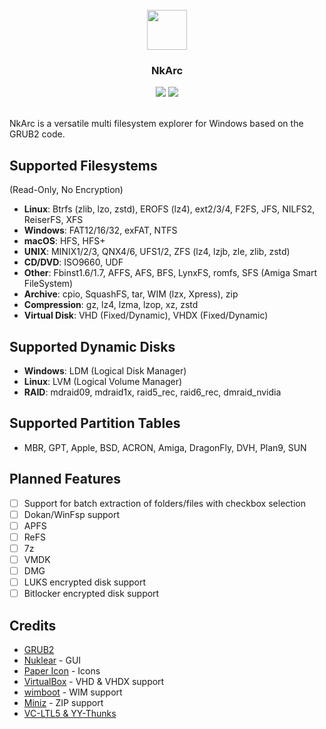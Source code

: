 <br />
<div align="center">
  <img src="nuklear.ico" width="64" height="64">
  <h3 align="center">NkArc</h3>
  <img src="https://img.shields.io/github/license/a1ive/NkArc">
  <img src="https://img.shields.io/github/actions/workflow/status/a1ive/NkArc/msbuild.yml">
</div>
<br />

NkArc is a versatile multi filesystem explorer for Windows based on the GRUB2 code.

## Supported Filesystems
(Read-Only, No Encryption)
- **Linux**: Btrfs (zlib, lzo, zstd), EROFS (lz4), ext2/3/4, F2FS, JFS, NILFS2, ReiserFS, XFS
- **Windows**: FAT12/16/32, exFAT, NTFS
- **macOS**: HFS, HFS+
- **UNIX**: MINIX1/2/3, QNX4/6, UFS1/2, ZFS (lz4, lzjb, zle, zlib, zstd)
- **CD/DVD**: ISO9660, UDF
- **Other**: Fbinst1.6/1.7, AFFS, AFS, BFS, LynxFS, romfs, SFS (Amiga Smart FileSystem)
- **Archive**: cpio, SquashFS, tar, WIM (lzx, Xpress), zip
- **Compression**: gz, lz4, lzma, lzop, xz, zstd
- **Virtual Disk**: VHD (Fixed/Dynamic), VHDX (Fixed/Dynamic)
## Supported Dynamic Disks
- **Windows**: LDM (Logical Disk Manager)
- **Linux**: LVM (Logical Volume Manager)
- **RAID**: mdraid09, mdraid1x, raid5_rec, raid6_rec, dmraid_nvidia
## Supported Partition Tables
- MBR, GPT, Apple, BSD, ACRON, Amiga, DragonFly, DVH, Plan9, SUN
 
## Planned Features
- [ ] Support for batch extraction of folders/files with checkbox selection
- [ ] Dokan/WinFsp support
- [ ] APFS
- [ ] ReFS
- [ ] 7z
- [ ] VMDK
- [ ] DMG
- [ ] LUKS encrypted disk support
- [ ] Bitlocker encrypted disk support

## Credits
- [GRUB2](https://www.gnu.org/software/grub/)
- [Nuklear](https://github.com/Immediate-Mode-UI/Nuklear) - GUI
- [Paper Icon](https://github.com/snwh/paper-icon-theme) - Icons
- [VirtualBox](https://www.virtualbox.org) - VHD & VHDX support
- [wimboot](https://github.com/ipxe/wimboot) - WIM support
- [Miniz](https://github.com/richgel999/miniz) - ZIP support
- [VC-LTL5 & YY-Thunks](https://github.com/Chuyu-Team)
